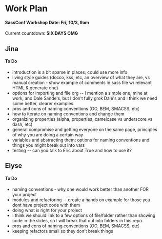 # Work Plan

#### SassConf Workshop Date: Fri, 10/3, 9am

Current countdown: **SIX DAYS OMG**

## Jina

#### To Do

* introduction is a bit sparse in places; could use more info
* living style guides  (docco, kss, etc, an overview of what they are, vs manual creation - show example of comments in sass file w/ relevant HTML & generate one)
* options for importing and file org -- I mention a simple one, mine at work, and Dale Sande's, but I don't fully grok Dale's and I think we need some better, clearer examples.
* pros and cons of naming conventions (OO, BEM, SMACSS, etc)
* how to iterate on naming conventions and change them
* organizing properties (alpha, properties, camelcase vs underscore vs dash, etc)
* general compromise and getting everyone on the same page, principles of why you are doing a certain way
* variables and abstracting them; options for naming conventions and things you might break out into vars
* testing -- can you talk to Eric about True and how to use it?

## Elyse

#### To Do

* naming conventions - why one would work better than another FOR your project
* modules and refactoring -- create a hands on example for those you dont have project code with them
* doing what is right for your project
* I think we should link to a few options of file/folder rather than showing code in the slides, so I will break that out into folders in this repo
* pros and cons of naming conventions (OO, BEM, SMACSS, etc)
* keeping refactors small so they don't break things
